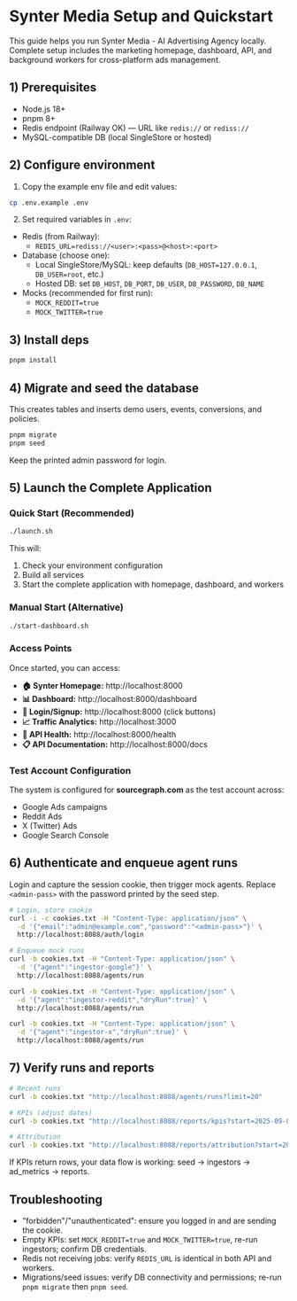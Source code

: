 # Synter Media Setup and Quickstart

This guide helps you run Synter Media - AI Advertising Agency locally. Complete setup includes the marketing homepage, dashboard, API, and background workers for cross-platform ads management.

## 1) Prerequisites

- Node.js 18+
- pnpm 8+
- Redis endpoint (Railway OK) — URL like `redis://` or `rediss://`
- MySQL-compatible DB (local SingleStore or hosted)

## 2) Configure environment

1. Copy the example env file and edit values:

```bash
cp .env.example .env
```

2. Set required variables in `.env`:
- Redis (from Railway):
  - `REDIS_URL=rediss://<user>:<pass>@<host>:<port>`
- Database (choose one):
  - Local SingleStore/MySQL: keep defaults (`DB_HOST=127.0.0.1`, `DB_USER=root`, etc.)
  - Hosted DB: set `DB_HOST`, `DB_PORT`, `DB_USER`, `DB_PASSWORD`, `DB_NAME`
- Mocks (recommended for first run):
  - `MOCK_REDDIT=true`
  - `MOCK_TWITTER=true`

## 3) Install deps

```bash
pnpm install
```

## 4) Migrate and seed the database

This creates tables and inserts demo users, events, conversions, and policies.

```bash
pnpm migrate
pnpm seed
```

Keep the printed admin password for login.

## 5) Launch the Complete Application

### Quick Start (Recommended)
```bash
./launch.sh
```

This will:
1. Check your environment configuration
2. Build all services  
3. Start the complete application with homepage, dashboard, and workers

### Manual Start (Alternative)
```bash
./start-dashboard.sh
```

### Access Points

Once started, you can access:

- **🏠 Synter Homepage:** http://localhost:8000
- **📊 Dashboard:** http://localhost:8000/dashboard  
- **🔐 Login/Signup:** http://localhost:8000 (click buttons)
- **📈 Traffic Analytics:** http://localhost:3000
- **🔧 API Health:** http://localhost:8000/health
- **📋 API Documentation:** http://localhost:8000/docs

### Test Account Configuration
The system is configured for **sourcegraph.com** as the test account across:
- Google Ads campaigns
- Reddit Ads
- X (Twitter) Ads  
- Google Search Console

## 6) Authenticate and enqueue agent runs

Login and capture the session cookie, then trigger mock agents. Replace `<admin-pass>` with the password printed by the seed step.

```bash
# Login, store cookie
curl -i -c cookies.txt -H "Content-Type: application/json" \
  -d '{"email":"admin@example.com","password":"<admin-pass>"}' \
  http://localhost:8088/auth/login

# Enqueue mock runs
curl -b cookies.txt -H "Content-Type: application/json" \
  -d '{"agent":"ingestor-google"}' \
  http://localhost:8088/agents/run

curl -b cookies.txt -H "Content-Type: application/json" \
  -d '{"agent":"ingestor-reddit","dryRun":true}' \
  http://localhost:8088/agents/run

curl -b cookies.txt -H "Content-Type: application/json" \
  -d '{"agent":"ingestor-x","dryRun":true}' \
  http://localhost:8088/agents/run
```

## 7) Verify runs and reports

```bash
# Recent runs
curl -b cookies.txt "http://localhost:8088/agents/runs?limit=20"

# KPIs (adjust dates)
curl -b cookies.txt "http://localhost:8088/reports/kpis?start=2025-09-01&end=2025-09-30"

# Attribution
curl -b cookies.txt "http://localhost:8088/reports/attribution?start=2025-09-01&end=2025-09-30"
```

If KPIs return rows, your data flow is working: seed → ingestors → ad_metrics → reports.

## Troubleshooting

- "forbidden"/"unauthenticated": ensure you logged in and are sending the cookie.
- Empty KPIs: set `MOCK_REDDIT=true` and `MOCK_TWITTER=true`, re-run ingestors; confirm DB credentials.
- Redis not receiving jobs: verify `REDIS_URL` is identical in both API and workers.
- Migrations/seed issues: verify DB connectivity and permissions; re-run `pnpm migrate` then `pnpm seed`.
